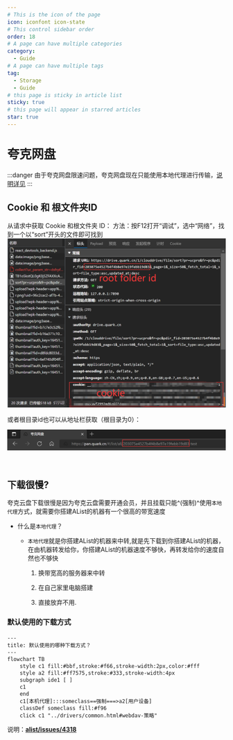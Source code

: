 ```yaml
---
# This is the icon of the page
icon: iconfont icon-state
# This control sidebar order
order: 18
# A page can have multiple categories
category:
  - Guide
# A page can have multiple tags
tag:
  - Storage
  - Guide
# this page is sticky in article list
sticky: true
# this page will appear in starred articles
star: true
---
```


# 夸克网盘

:::danger
由于夸克网盘限速问题，夸克网盘现在只能使用本地代理进行传输，[说明详见](https://github.com/alist-org/alist/issues/4318#issuecomment-1536214188)
:::

## **Cookie 和 根文件夹ID**

从请求中获取 Cookie 和根文件夹 ID：
方法：按F12打开“调试”，选中“网络”，找到一个以“sort”开头的文件即可找到
![quark](/img/drivers/quark.png)

或者根目录id也可以从地址栏获取（根目录为0）：

![url](/img/drivers/quark-rootid.png)

<br/>

## **下载很慢?**

夸克云盘下载很慢是因为夸克云盘需要开通会员，并且挂载只能^(强制)^使用`本地代理`方式，就需要你搭建AList的机器有一个很高的带宽速度

- 什么是`本地代理`？

  - `本地代理`就是你搭建AList的机器来中转,就是先下载到你搭建AList的机器，在由机器转发给你，你搭建AList的机器速度不够快，再转发给你的速度自然也不够快

    1. 换带宽高的服务器来中转

    2. 在自己家里电脑搭建

    3. 直接放弃不用.



### **默认使用的下载方式**


```mermaid
---
title: 默认使用的哪种下载方式？
---
flowchart TB
    style c1 fill:#bbf,stroke:#f66,stroke-width:2px,color:#fff
    style a2 fill:#ff7575,stroke:#333,stroke-width:4px
    subgraph ide1 [ ]
    c1
    end
    c1[本机代理]:::someclass==强制===>a2[用户设备]
    classDef someclass fill:#f96
    click c1 "../drivers/common.html#webdav-策略"
```

说明：[**alist/issues/4318**](https://github.com/alist-org/alist/issues/4318#issuecomment-1536214188)
